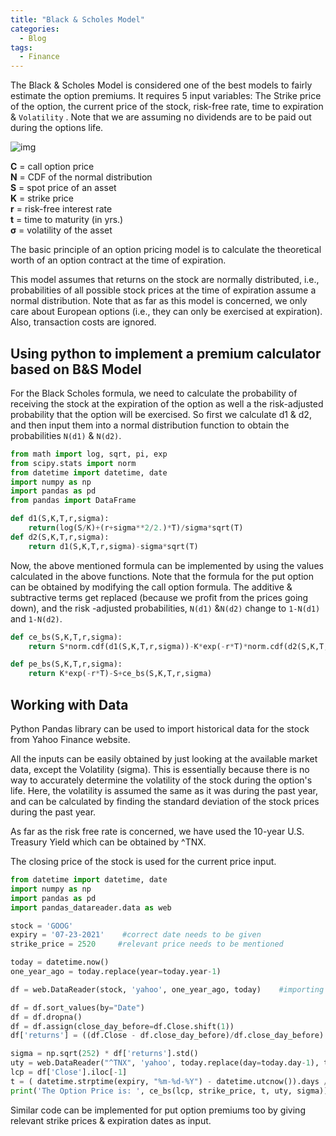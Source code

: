 ```yaml
---
title: "Black & Scholes Model"
categories:
  - Blog
tags:
  - Finance
---
```


The Black & Scholes Model is considered one of the best models to fairly estimate the option premiums. It requires 5 input variables: The Strike price of the option, the current price of the stock, risk-free rate, time to expiration & `Volatility`  . Note that we are assuming no dividends are to be paid out during the options life.

![img](https://miro.medium.com/max/452/1*82ZaRKWa3gUCCdTrZGeUlQ.png)

**C** = call option price<br>**N** = CDF of the normal distribution<br>**S** = spot price of an asset <br>**K** = strike price <br>**r** = risk-free interest rate <br>**t** = time to maturity (in yrs.) <br>**σ** = volatility of the asset <br>

The basic principle of an option pricing model is to calculate the theoretical worth of an option contract at the time of expiration.

This model assumes that returns on the stock are normally distributed, i.e., probabilities of all possible stock prices at the time of expiration assume a normal distribution. Note that as far as this model is concerned, we only care about European options (i.e., they can only be exercised at expiration). Also, transaction costs are ignored.

## Using python to implement a premium calculator based on B&S Model

For the Black Scholes formula, we need to calculate the probability of receiving the stock at the expiration of the option as well a the risk-adjusted probability that the option will be exercised. So first we calculate d1 & d2, and then input them into a normal distribution function to obtain the probabilities `N(d1)` & `N(d2)`. 

```python
from math import log, sqrt, pi, exp
from scipy.stats import norm
from datetime import datetime, date
import numpy as np
import pandas as pd
from pandas import DataFrame

def d1(S,K,T,r,sigma):
    return(log(S/K)+(r+sigma**2/2.)*T)/sigma*sqrt(T)
def d2(S,K,T,r,sigma):
    return d1(S,K,T,r,sigma)-sigma*sqrt(T)
```

Now, the above mentioned formula can be implemented by using the values calculated in the above functions. Note that the formula for the put option can be obtained by modifying the call option formula. The additive & subtractive terms get replaced (because we profit from the prices going down), and the risk -adjusted probabilities, `N(d1)` &`N(d2)` change to `1-N(d1)` and `1-N(d2)`.

```python
def ce_bs(S,K,T,r,sigma):
    return S*norm.cdf(d1(S,K,T,r,sigma))-K*exp(-r*T)*norm.cdf(d2(S,K,T,r,sigma))

def pe_bs(S,K,T,r,sigma):
    return K*exp(-r*T)-S+ce_bs(S,K,T,r,sigma)
```

## Working with Data

Python Pandas library can be used to import historical data for the stock from Yahoo Finance website.

All the inputs can be easily obtained by just looking at the available market data, except the Volatility (sigma). This is essentially because there is no way to accurately determine the volatility of the stock during the option's life. Here, the volatility is assumed the same as it was during the past year, and can be calculated by finding the standard deviation of the stock prices during the past year.

As far as the risk free rate is concerned, we have used the 10-year U.S. Treasury Yield which can be obtained by ^TNX. 

The closing price of the stock is used for the current price input.

```python
from datetime import datetime, date
import numpy as np
import pandas as pd
import pandas_datareader.data as web

stock = 'GOOG'
expiry = '07-23-2021'    #correct date needs to be given
strike_price = 2520     #relevant price needs to be mentioned

today = datetime.now()
one_year_ago = today.replace(year=today.year-1)

df = web.DataReader(stock, 'yahoo', one_year_ago, today)    #importing data from Yahoo Finance

df = df.sort_values(by="Date")
df = df.dropna()
df = df.assign(close_day_before=df.Close.shift(1))
df['returns'] = ((df.Close - df.close_day_before)/df.close_day_before)

sigma = np.sqrt(252) * df['returns'].std()
uty = web.DataReader("^TNX", 'yahoo', today.replace(day=today.day-1), today)['Close'].iloc[-1]
lcp = df['Close'].iloc[-1]
t = ( datetime.strptime(expiry, "%m-%d-%Y") - datetime.utcnow()).days / 365
print('The Option Price is: ', ce_bs(lcp, strike_price, t, uty, sigma))
```

Similar code can be implemented for put option premiums too by giving relevant strike prices & expiration dates as input.

